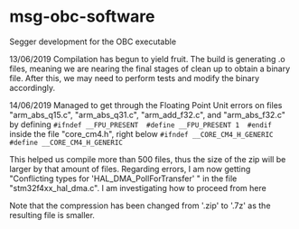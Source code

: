 # msg-obc-software
Segger development for the OBC executable

13/06/2019
Compilation has begun to yield fruit. The build is generating .o files, meaning we are nearing the final stages of clean up to obtain a binary file. After this, we may need to perform tests and modify the binary accordingly.

14/06/2019
Managed to get through the Floating Point Unit errors on files "arm_abs_q15.c", "arm_abs_q31.c", "arm_add_f32.c", and "arm_abs_f32.c" by defining
`
#ifndef __FPU_PRESENT 
  #define __FPU_PRESENT 1 
#endif
`
inside the file "core_cm4.h", right below
`
#ifndef __CORE_CM4_H_GENERIC 
#define __CORE_CM4_H_GENERIC
`

This helped us compile more than 500 files, thus the size of the zip will be larger by that amount of files.
Regarding errors, I am now getting "Conflicting types for 'HAL_DMA_PollForTransfer' " in the file "stm32f4xx_hal_dma.c". I am investigating how to proceed from here

Note that the compression has been changed from '.zip' to '.7z' as the resulting file is smaller.
